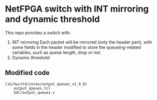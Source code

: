 # NetFPGA switch with INT mirroring and dynamic threshold
This repo provides a switch with:
1. INT mirroring
Each packet will be mirrored (only the header part), with some fields in the header modified to store the queueing-related variables, such as queue length, drop or not.
2. Dynamic threshold

## Modified code
	lib/hw/std/cores/output_queues_v1_0_0/
		output_queues.tcl
		hdl/output_queues.v
